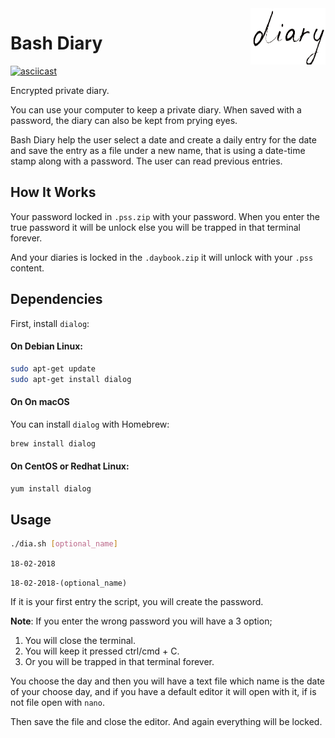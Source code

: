  <img align="right" width="120" height="90" title="Size Limit logo" src="./diary_logo.png">

# Bash Diary
[![asciicast](https://asciinema.org/a/180987.png)](https://asciinema.org/a/180987)

Encrypted private diary.

You can use your computer to keep a private diary. When saved with a password, the diary can also
be kept from prying eyes.

Bash Diary help the user select a date and create a daily entry for the date and save
the entry as a file under a new name, that is using a date-time stamp along with a password. The
user can read previous entries.

## How It Works

Your password locked in `.pss.zip` with your password. When you enter the true password it will be unlock else you
will be trapped in that terminal forever.

And your diaries is locked in the `.daybook.zip` it will unlock with your `.pss` content.

## Dependencies

First, install `dialog`:

#### On Debian Linux:
```sh
sudo apt-get update
sudo apt-get install dialog
```
#### On On macOS
You can install `dialog` with Homebrew:
```sh
brew install dialog
```
#### On CentOS or Redhat Linux:
```sh
yum install dialog
```

## Usage

```sh
./dia.sh [optional_name]
```
`18-02-2018`

`18-02-2018-(optional_name)`


If it is your first entry the script, you will create the password.

**Note**: If you enter the wrong password you will have a 3 option;
1. You will close the terminal.
2. You will keep it pressed ctrl/cmd + C.
3. Or you will be trapped in that terminal forever.

You choose the day and then you will have a text file which name is the date of your choose day, and if you have a default editor 
it will open with it, if is not file open with ```nano```.

Then save the file and close the editor. And again everything will be locked.

